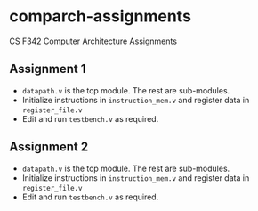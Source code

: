 # comparch-assignments
CS F342 Computer Architecture Assignments

## Assignment 1

- `datapath.v` is the top module. The rest are sub-modules.
- Initialize instructions in `instruction_mem.v` and register data in `register_file.v`
- Edit and run `testbench.v` as required.

## Assignment 2
- `datapath.v` is the top module. The rest are sub-modules.
- Initialize instructions in `instruction_mem.v` and register data in `register_file.v`
- Edit and run `testbench.v` as required.
